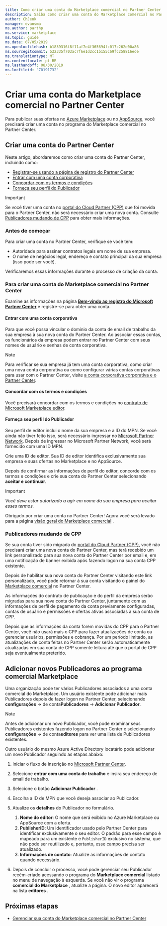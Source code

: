 ```yaml
---
title: Como criar uma conta do Marketplace comercial no Partner Center
description: Saiba como criar uma conta do Marketplace comercial no Partner Center.
author: ChJenk
manager: evansma
ms.author: parthp
ms.service: marketplace
ms.topic: guide
ms.date: 07/05/2019
ms.openlocfilehash: b1839316f8f11af7e4f365694fc017c262d00a86
ms.sourcegitcommit: 532335f703ac7f6e1d2cc1b155c69fc258816ede
ms.translationtype: MT
ms.contentlocale: pt-BR
ms.lasthandoff: 08/30/2019
ms.locfileid: "70191732"
---
```

# <a name="create-a-commercial-marketplace-account-in-partner-center"></a>Criar uma conta do Marketplace comercial no Partner Center

Para publicar suas ofertas no [Azure Marketplace](https://azuremarketplace.microsoft.com/) ou no [AppSource](https://appsource.microsoft.com/), você precisará criar uma conta no programa do Marketplace comercial no Partner Center.

## <a name="create-a-partner-center-account"></a>Criar uma conta do Partner Center

Neste artigo, abordaremos como criar uma conta do Partner Center, incluindo como: 

- [Registrar-se usando a página de registro do Partner Center](#to-create-a-commercial-marketplace-account-in-partner-center)
- [Entrar com uma conta corporativa](#sign-in-with-a-work-account)
- [Concordar com os termos e condições](#agree-to-terms-and-conditions) 
- [Forneça seu perfil do Publicador](#provide-your-publisher-profile)

>[!Important]
>Se você tiver uma conta no [portal do Cloud Partner (CPP)](https://cloudpartner.azure.com) que foi movida para o Partner Center, não será necessário criar uma nova conta. Consulte [Publicadores mudando de CPP](#publishers-moving-from-cpp) para obter mais informações. 

### <a name="before-you-begin"></a>Antes de começar

Para criar uma conta no Partner Center, verifique se você tem:

- Autoridade para assinar contratos legais em nome de sua empresa.
- O nome de negócios legal, endereço e contato principal da sua empresa (isso pode ser você).

Verificaremos essas informações durante o processo de criação da conta.

### <a name="to-create-a-commercial-marketplace-account-in-partner-center"></a>Para criar uma conta do Marketplace comercial no Partner Center

Examine as informações na página [**Bem-vindo ao registro do Microsoft Partner Center**](https://partner.microsoft.com/dashboard/account/v3/enrollment/introduction/azureisv) e registre-se para obter uma conta.

#### <a name="sign-in-with-a-work-account"></a>Entrar com uma conta corporativa

Para que você possa vincular o domínio da conta de email de trabalho da sua empresa à sua nova conta do Partner Center. Ao associar essas contas, os funcionários da empresa podem entrar no Partner Center com seus nomes de usuário e senhas de conta corporativa.

>[!Note]
>Para verificar se sua empresa já tem uma conta corporativa, como criar uma nova conta corporativa ou como configurar várias contas corporativas para usar com o Partner Center, visite [a conta corporativa corporativa e o Partner Center](./company-work-accounts.md). 

#### <a name="agree-to-terms-and-conditions"></a>Concordar com os termos e condições

Você precisará concordar com os termos e condições no [contrato de Microsoft Marketplace editor](http://go.microsoft.com/fwlink/?LinkID=699560).

#### <a name="provide-your-publisher-profile"></a>Forneça seu perfil do Publicador

Seu perfil de editor inclui o nome da sua empresa e a ID do MPN. Se você ainda não tiver feito isso, será necessário ingressar no [Microsoft Partner Network](https://partner.microsoft.com/commercial). Depois de ingressar no Microsoft Partner Network, você será fornecido com uma ID MPN. 

Crie uma ID de editor. Sua ID de editor identifica exclusivamente sua empresa e suas ofertas no Marketplace e no AppSource. 

Depois de confirmar as informações de perfil do editor, concorde com os termos e condições e crie sua conta do Partner Center selecionando **aceitar e continuar**. 

>[!Important]
>*Você deve estar autorizado a agir em nome da sua empresa para aceitar esses termos.*

Obrigado por criar uma conta no Partner Center! Agora você será levado para a página [visão geral do Marketplace comercial](./commercial-marketplace-overview.md) .

### <a name="publishers-moving-from-cpp"></a>Publicadores mudando de CPP

Se sua conta tiver sido migrada do [portal do Cloud Partner (CPP)](https://cloudpartner.azure.com), você não precisará criar uma nova conta do Partner Center, mas terá recebido um link personalizado para sua nova conta do Partner Center por email e, em uma notificação de banner exibida após fazendo logon na sua conta CPP existente.

Depois de habilitar sua nova conta do Partner Center visitando este link personalizado, você pode retornar à sua conta visitando o painel do [Marketplace comercial](https://partner.microsoft.com/dashboard/commercial-marketplace/overview) no Partner Center.

As informações do contrato de publicação e do perfil da empresa serão migradas para sua nova conta do Partner Center, juntamente com as informações de perfil de pagamento da conta previamente configuradas, contas de usuário e permissões e ofertas ativas associadas à sua conta de CPP. 

Depois que as informações da conta forem movidas do CPP para o Partner Center, você não usará mais o CPP para fazer atualizações de conta ou gerenciar usuários, permissões e cobrança. Por um período limitado, as atualizações de conta feitas no Partner Center serão automaticamente atualizadas em sua conta de CPP somente leitura até que o portal de CPP seja eventualmente preterido.

## <a name="add-new-publishers-to-the-commercial-marketplace-program"></a>Adicionar novos Publicadores ao programa comercial Marketplace

Uma organização pode ter vários Publicadores associados a uma conta comercial do Marketplace. Um usuário existente pode adicionar mais Publicadores depois de fazer logon no Partner Center, selecionando **configurações** -> de conta**Publicadores** -> **Adicionar Publicador**.

>[!Note]
>Antes de adicionar um novo Publicador, você pode examinar seus Publicadores existentes fazendo logon no Partner Center e selecionando **configurações** -> de conta**editores** para ver uma lista de Publicadores existentes.

Outro usuário do mesmo Azure Active Directory locatário pode adicionar um novo Publicador seguindo as etapas abaixo:

1. Iniciar o fluxo de inscrição no [Microsoft Partner Center](https://partner.microsoft.com/en-us/dashboard/account/v3/enrollment/introduction/azureisv).
1. Selecione **entrar com uma conta de trabalho** e insira seu endereço de email de trabalho.
1. Selecione o botão **Adicionar Publicador** .
1. Escolha a ID de MPN que você deseja associar ao Publicador.
1. Atualize os **detalhes** do Publicador no formulário. <br>

   1. **Nome do editor**: O nome que será exibido no Azure Marketplace ou AppSource com a oferta. <br>
   1. **PublisherID**: Um identificador usado pelo Partner Center para identificar exclusivamente o seu editor. O padrão para esse campo é mapeado para um existente e `PublisherID` exclusivo no sistema, que não pode ser reutilizado e, portanto, esse campo precisa ser atualizado. <br>
   1. **Informações de contato**: Atualize as informações de contato quando necessário.

1. Depois de concluir o processo, você pode gerenciar seu Publicador recém-criado acessando o programa do **Marketplace comercial** listado no menu de navegação à esquerda. Se você não vir o programa **comercial do Marketplace** , atualize a página.  O novo editor aparecerá na lista **editores** .

## <a name="next-steps"></a>Próximas etapas

- [Gerenciar sua conta do Marketplace comercial no Partner Center](./manage-account.md) 
